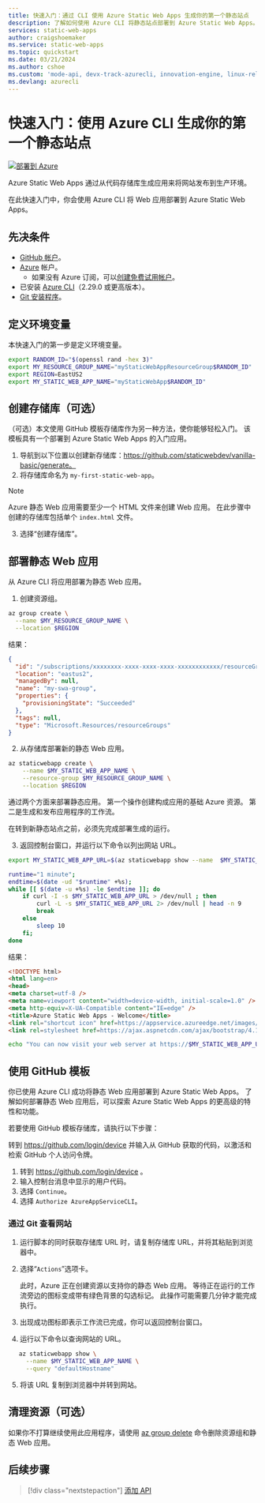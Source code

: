 ```yaml
---
title: 快速入门：通过 CLI 使用 Azure Static Web Apps 生成你的第一个静态站点
description: 了解如何使用 Azure CLI 将静态站点部署到 Azure Static Web Apps。
services: static-web-apps
author: craigshoemaker
ms.service: static-web-apps
ms.topic: quickstart
ms.date: 03/21/2024
ms.author: cshoe
ms.custom: 'mode-api, devx-track-azurecli, innovation-engine, linux-related-content'
ms.devlang: azurecli
---
```


# 快速入门：使用 Azure CLI 生成你的第一个静态站点

[![部署到 Azure](https://aka.ms/deploytoazurebutton)](https://go.microsoft.com/fwlink/?linkid=2262845)

Azure Static Web Apps 通过从代码存储库生成应用来将网站发布到生产环境。

在此快速入门中，你会使用 Azure CLI 将 Web 应用部署到 Azure Static Web Apps。

## 先决条件

- [GitHub 帐户](https://github.com)。
- [Azure](https://portal.azure.com) 帐户。
  - 如果没有 Azure 订阅，可以[创建免费试用帐户](https://azure.microsoft.com/free)。
- 已安装 [Azure CLI](/cli/azure/install-azure-cli)（2.29.0 或更高版本）。
- [Git 安装程序](https://www.git-scm.com/downloads)。 

## 定义环境变量

本快速入门的第一步是定义环境变量。

```bash
export RANDOM_ID="$(openssl rand -hex 3)"
export MY_RESOURCE_GROUP_NAME="myStaticWebAppResourceGroup$RANDOM_ID"
export REGION=EastUS2
export MY_STATIC_WEB_APP_NAME="myStaticWebApp$RANDOM_ID"
```

## 创建存储库（可选）

（可选）本文使用 GitHub 模板存储库作为另一种方法，使你能够轻松入门。 该模板具有一个部署到 Azure Static Web Apps 的入门应用。

1. 导航到以下位置以创建新存储库：https://github.com/staticwebdev/vanilla-basic/generate。
2. 将存储库命名为 `my-first-static-web-app`。

> [!NOTE]
> Azure 静态 Web 应用需要至少一个 HTML 文件来创建 Web 应用。 在此步骤中创建的存储库包括单个 `index.html` 文件。

3. 选择“创建存储库”。

## 部署静态 Web 应用

从 Azure CLI 将应用部署为静态 Web 应用。

1. 创建资源组。

```bash
az group create \
  --name $MY_RESOURCE_GROUP_NAME \
  --location $REGION
```

结果：
<!-- expected_similarity=0.3 -->
```json
{
  "id": "/subscriptions/xxxxxxxx-xxxx-xxxx-xxxx-xxxxxxxxxxxx/resourceGroups/my-swa-group",
  "location": "eastus2",
  "managedBy": null,
  "name": "my-swa-group",
  "properties": {
    "provisioningState": "Succeeded"
  },
  "tags": null,
  "type": "Microsoft.Resources/resourceGroups"
}
```

2. 从存储库部署新的静态 Web 应用。

```bash
az staticwebapp create \
    --name $MY_STATIC_WEB_APP_NAME \
    --resource-group $MY_RESOURCE_GROUP_NAME \
    --location $REGION 
```

通过两个方面来部署静态应用。 第一个操作创建构成应用的基础 Azure 资源。 第二是生成和发布应用程序的工作流。

在转到新静态站点之前，必须先完成部署生成的运行。

3. 返回控制台窗口，并运行以下命令以列出网站 URL。

```bash
export MY_STATIC_WEB_APP_URL=$(az staticwebapp show --name  $MY_STATIC_WEB_APP_NAME --resource-group $MY_RESOURCE_GROUP_NAME --query "defaultHostname" -o tsv)
```

```bash
runtime="1 minute";
endtime=$(date -ud "$runtime" +%s);
while [[ $(date -u +%s) -le $endtime ]]; do
    if curl -I -s $MY_STATIC_WEB_APP_URL > /dev/null ; then 
        curl -L -s $MY_STATIC_WEB_APP_URL 2> /dev/null | head -n 9
        break
    else 
        sleep 10
    fi;
done
```

结果：
<!-- expected_similarity=0.3 -->
```HTML
<!DOCTYPE html>
<html lang=en>
<head>
<meta charset=utf-8 />
<meta name=viewport content="width=device-width, initial-scale=1.0" />
<meta http-equiv=X-UA-Compatible content="IE=edge" />
<title>Azure Static Web Apps - Welcome</title>
<link rel="shortcut icon" href=https://appservice.azureedge.net/images/static-apps/v3/favicon.svg type=image/x-icon />
<link rel=stylesheet href=https://ajax.aspnetcdn.com/ajax/bootstrap/4.1.1/css/bootstrap.min.css crossorigin=anonymous />
```

```bash
echo "You can now visit your web server at https://$MY_STATIC_WEB_APP_URL"
```

## 使用 GitHub 模板

你已使用 Azure CLI 成功将静态 Web 应用部署到 Azure Static Web Apps。 了解如何部署静态 Web 应用后，可以探索 Azure Static Web Apps 的更高级的特性和功能。

若要使用 GitHub 模板存储库，请执行以下步骤：

转到 https://github.com/login/device 并输入从 GitHub 获取的代码，以激活和检索 GitHub 个人访问令牌。

1. 转到  https://github.com/login/device 。
2. 输入控制台消息中显示的用户代码。
3. 选择 `Continue`。
4. 选择 `Authorize AzureAppServiceCLI`。

### 通过 Git 查看网站

1. 运行脚本的同时获取存储库 URL 时，请复制存储库 URL，并将其粘贴到浏览器中。
2. 选择“`Actions`”选项卡。

   此时，Azure 正在创建资源以支持你的静态 Web 应用。 等待正在运行的工作流旁边的图标变成带有绿色背景的勾选标记。 此操作可能需要几分钟才能完成执行。

3. 出现成功图标即表示工作流已完成，你可以返回控制台窗口。
4. 运行以下命令以查询网站的 URL。
```bash
   az staticwebapp show \
     --name $MY_STATIC_WEB_APP_NAME \
     --query "defaultHostname"
```
5. 将该 URL 复制到浏览器中并转到网站。

## 清理资源（可选）

如果你不打算继续使用此应用程序，请使用 [az group delete](/cli/azure/group#az-group-delete) 命令删除资源组和静态 Web 应用。

## 后续步骤

> [!div class="nextstepaction"]
> [添加 API](add-api.md)